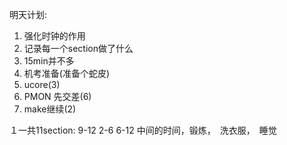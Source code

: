 明天计划:
1. 强化时钟的作用
  1. 记录每一个section做了什么
  2. 15min并不多
  3. 机考准备(准备个蛇皮)
2. ucore(3)
3. PMON 先交差(6)
4. make继续(2)

１一共11section:
9-12
2-6
6-12
中间的时间，锻炼，　洗衣服，　睡觉

